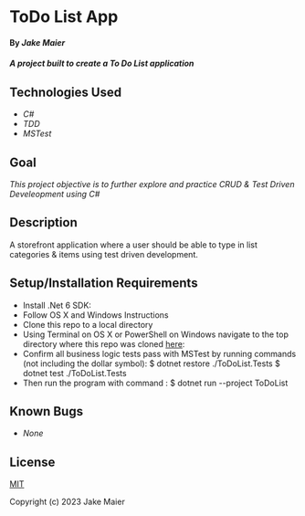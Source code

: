 # ToDo List App

#### By _Jake Maier_

#### _A project built to create a To Do List application_

## Technologies Used

- _C#_
- _TDD_
- _MSTest_

## Goal

_This project objective is to further explore and practice CRUD & Test Driven Develeopment using C#_

## Description

A storefront application where a user should be able to type in list categories & items using test driven development.

## Setup/Installation Requirements

- Install .Net 6 SDK:
- Follow OS X and Windows Instructions
- Clone this repo to a local directory
- Using Terminal on OS X or PowerShell on Windows navigate to the top directory where this repo was cloned [here](https://github.com/jamaier/ToDoList.git):
- Confirm all business logic tests pass with MSTest by running commands (not including the dollar symbol):
$ dotnet restore ./ToDoList.Tests
$ dotnet test ./ToDoList.Tests
- Then run the program with command :
$ dotnet run --project ToDoList

## Known Bugs

- _None_

## License

[MIT](https://choosealicense.com/licenses/mit/)

Copyright (c) 2023 Jake Maier

